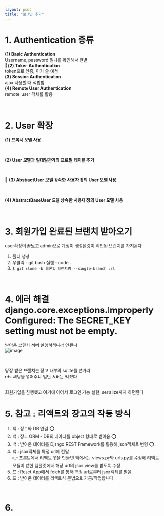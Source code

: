 ```yaml
---
layout: post
title: "로그인 추가"
---
```


# 1. Authentication 종류
<b>(1) Basic Authentication</b>  
Username, password 일치를 확인해서 판별  
<b>📌(2) Token Authentication</b>  
token으로 인증, 이거 쓸 예정  
<b>(3) Session Authentication</b>  
ajax 사용할 때 적합함  
<b>(4) Remote User Authentication</b>  
remote_user 객체를 활용  

<br>

# 2. User 확장
<b>(1) 프록시 모델 사용</b>  

<br>

<b>(2) User 모델과 일대일관계의 프로필 테이블 추가</b>  

<br>

<b> 📌 (3) AbstractUser 모델 상속한 사용자 정의 User 모델 사용</b>  

<br>

<b>(4) AbstractBaseUser 모델 상속한 사용자 정의 User 모델 사용</b>  

<br>

# 3. 회원가입 완료된 브랜치 받아오기
user확장이 끝났고 admin으로 계정이 생성된것이 확인된 브랜치를 가져온다  
1. 폴더 생성
2. 우클릭 - git bash 실행 - code .
3. `$ git clone -b 클론할 브랜치명 --single-branch url`  

<br>

# 4. 에러 해결 django.core.exceptions.ImproperlyConfigured: The SECRET_KEY setting must not be empty.
받아온 브랜치 서버 실행하려니까 안된다  
![image](https://user-images.githubusercontent.com/86642180/183142941-2d1a9305-c897-4676-a29d-b5e99a5d9ae1.png)  

<br>

당장 받은 브랜치는 장고 내부의 sqlite를 쓴거라  
rds 세팅을 넣어주니 일단 서버는 켜졌다  

<br>
회원가입을 진행했고 여기에 이어서 로그인 기능 실현, serialize까지 하면된다  

<br>

# 5. 참고 : 리액트와 장고의 작동 방식
1. 백 : 장고와 DB 연결 ⭕  
2. 백 : 장고 ORM - DB의 데이터를 object 형태로 받아옴 ⭕  
3. 백 : 받아온 데이터를 Django REST Framework를 활용해 json객체로 변형 ⭕  
4. 백 : json객체를 특정 url에 전달  
👉 프론트에서 리액트 앱을 만들면 백에서는 views.py와 urls.py를 수정해 리액트 모듈이 얹힌 템플릿에서 해당 url의 json view를 받도록 수정  
5. 프 : React App에서 fetch를 통해 특정 url로부터 json객체를 받음  
6. 프 : 받아온 데이터를 리액트식 문법으로 가공/작업합니다  

<br>

# 6. 
